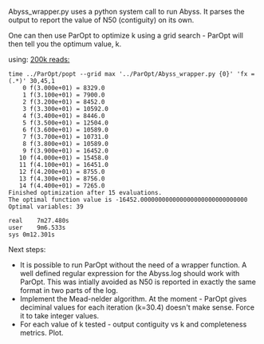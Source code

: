Abyss_wrapper.py uses a python system call to run Abyss. It parses the output to report the value of N50 (contiguity) on its own.

One can then use ParOpt to optimize k using a grid search - ParOpt will then tell you the optimum value, k.

using: [200k reads:](http://bit.ly/2edvq6T)

```
time ../ParOpt/popt --grid max '../ParOpt/Abyss_wrapper.py {0}' 'fx = (.*)' 30,45,1
    0 f(3.000e+01) = 8329.0
    1 f(3.100e+01) = 7900.0
    2 f(3.200e+01) = 8452.0
    3 f(3.300e+01) = 10592.0
    4 f(3.400e+01) = 8446.0
    5 f(3.500e+01) = 12504.0
    6 f(3.600e+01) = 10589.0
    7 f(3.700e+01) = 10731.0
    8 f(3.800e+01) = 10589.0
    9 f(3.900e+01) = 16452.0
   10 f(4.000e+01) = 15458.0
   11 f(4.100e+01) = 16451.0
   12 f(4.200e+01) = 8755.0
   13 f(4.300e+01) = 8756.0
   14 f(4.400e+01) = 7265.0
Finished optimization after 15 evaluations.
The optimal function value is -16452.000000000000000000000000000000
Optimal variables: 39

real	7m27.480s
user	9m6.533s
sys	0m12.301s
```

Next steps:
- It is possible to run ParOpt without the need of a wrapper function. A well defined regular expression for the Abyss.log should work with ParOpt. This was intially avoided as N50 is reported in exactly the same format in two parts of the log.
- Implement the Mead-nelder algorithm. At the moment - ParOpt gives deciminal values for each iteration (k=30.4) doesn't make sense. Force it to take integer values.
- For each value of k tested - output contiguity vs k and completeness metrics. Plot.
